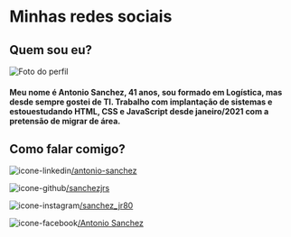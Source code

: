 <!DOCTYPE html>
<html lang="pt-br">
<head>
    <meta charset="UTF-8">
    <meta http-equiv="X-UA-Compatible" content="IE=edge">
    <meta name="viewport" content="width=device-width, initial-scale=1.0">
    <link rel="shortcut icon" href="5/imagens/favicon_io (3)/favicon.ico" type="image/x-icon">
    <title>Meu Perfil Social</title>
</head>
<body>
    <h1>Minhas redes sociais</h1>
    <h2>Quem sou eu?</h2>
    <img src="5/imagens/FotoPerfil-redonda.png" alt="Foto do perfil">
    <h4>Meu nome é Antonio Sanchez, 41 anos, sou formado em Logística, mas desde sempre gostei de TI. Trabalho com implantação de sistemas e estouestudando HTML, CSS e JavaScript desde janeiro/2021 com a pretensão de migrar de área.</h4>
    <h2>Como falar comigo?</h2>
    <lo>
        <p><img src="5/imagens/icone-linkedin.png" alt="icone-linkedin"><a href="https://www.linkedin.com/in/antonio-sanchez-a0101489/" target="_blank" rel="external">/antonio-sanchez</a></p>
        <p><img src="5/imagens/icone-github.png" alt="icone-github"><a href="https://github.com/sanchezjrs?tab=repositories" target="_blank" rel="external">/sanchezjrs</a></p>
        <p><img src="5/imagens/icone-instagram.png" alt="icone-instagram"><a href="https://www.instagram.com/jr_sanchez_80/" target="_blank" rel="external">/sanchez_jr80</a></p>
        <p><img src="5/imagens/icone-facebook.png" alt="icone-facebook"><a href="https://www.facebook.com/profile.php?id=1407670900" target="_blank" rel="external">/Antonio Sanchez</a></p>
    </lo>
</body>
</html>
